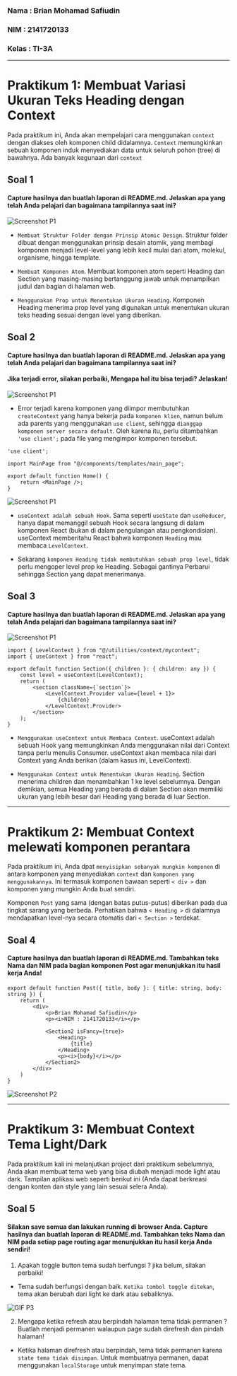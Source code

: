 ### Nama : Brian Mohamad Safiudin
### NIM : 2141720133
### Kelas : TI-3A
---

# Praktikum 1: Membuat Variasi Ukuran Teks Heading dengan Context

Pada praktikum ini, Anda akan mempelajari cara menggunakan `context` dengan diakses oleh komponen child didalamnya. `Context` memungkinkan sebuah komponen induk menyediakan data untuk seluruh pohon (tree) di bawahnya. Ada banyak kegunaan dari `context`

## Soal 1
#### Capture hasilnya dan buatlah laporan di README.md. Jelaskan apa yang telah Anda pelajari dan bagaimana tampilannya saat ini?

![Screenshot P1](assets-report/praktikum1.jpg)

- `Membuat Struktur Folder dengan Prinsip Atomic Design`. Struktur folder dibuat dengan menggunakan prinsip desain atomik, yang membagi komponen menjadi level-level yang lebih kecil mulai dari atom, molekul, organisme, hingga template.

- `Membuat Komponen Atom`. Membuat komponen atom seperti Heading dan Section yang masing-masing bertanggung jawab untuk menampilkan judul dan bagian di halaman web.

- `Menggunakan Prop untuk Menentukan Ukuran Heading`. Komponen Heading menerima prop level yang digunakan untuk menentukan ukuran teks heading sesuai dengan level yang diberikan.

## Soal 2
#### Capture hasilnya dan buatlah laporan di README.md. Jelaskan apa yang telah Anda pelajari dan bagaimana tampilannya saat ini?
#### Jika terjadi error, silakan perbaiki, Mengapa hal itu bisa terjadi? Jelaskan!

![Screenshot P1](assets-report/praktikum1soal2a.jpg)

- Error terjadi karena komponen yang diimpor membutuhkan `createContext` yang hanya bekerja pada `komponen klien`, namun belum ada parents yang menggunakan `use client`, sehingga `dianggap komponen server secara default`. Oleh karena itu, perlu ditambahkan `'use client';` pada file yang mengimpor komponen tersebut.

```tsx
'use client';

import MainPage from "@/components/templates/main_page";

export default function Home() {
    return <MainPage />;
}
```

![Screenshot P1](assets-report/praktikum1soal2b.jpg)

- `useContext adalah sebuah Hook`. Sama seperti `useState` dan `useReducer`, hanya dapat memanggil sebuah Hook secara langsung di dalam komponen React (bukan di dalam pengulangan atau pengkondisian). useContext memberitahu React bahwa komponen `Heading` mau membaca `LevelContext`.

- Sekarang `komponen Heading tidak membutuhkan sebuah prop level`, tidak perlu mengoper level prop ke Heading. Sebagai gantinya Perbarui sehingga Section yang dapat menerimanya.

## Soal 3
#### Capture hasilnya dan buatlah laporan di README.md. Jelaskan apa yang telah Anda pelajari dan bagaimana tampilannya saat ini?

![Screenshot P1](assets-report/praktikum1soal3.jpg)

```tsx
import { LevelContext } from "@/utilities/context/mycontext";
import { useContext } from "react";

export default function Section({ children }: { children: any }) {
    const level = useContext(LevelContext);
    return (
        <section className={`section`}>
            <LevelContext.Provider value={level + 1}>
                {children}
            </LevelContext.Provider>
        </section>
    );
}
```

- `Menggunakan useContext untuk Membaca Context`. useContext adalah sebuah Hook yang memungkinkan Anda menggunakan nilai dari Context tanpa perlu menulis Consumer. useContext akan membaca nilai dari Context yang Anda berikan (dalam kasus ini, LevelContext).

- `Menggunakan Context untuk Menentukan Ukuran Heading`. Section menerima children dan menambahkan 1 ke level sebelumnya. Dengan demikian, semua Heading yang berada di dalam Section akan memiliki ukuran yang lebih besar dari Heading yang berada di luar Section.

---

# Praktikum 2: Membuat Context melewati komponen perantara

Pada praktikum ini, Anda dpat `menyisipkan sebanyak mungkin komponen` di antara komponen yang menyediakan `context` dan `komponen yang menggunakannya`. Ini termasuk komponen bawaan seperti `< div >` dan komponen yang mungkin Anda buat sendiri.

Komponen `Post` yang sama (dengan batas putus-putus) diberikan pada dua tingkat sarang yang berbeda. Perhatikan bahwa `< Heading >` di dalamnya mendapatkan level-nya secara otomatis dari `< Section >` terdekat.

## Soal 4
#### Capture hasilnya dan buatlah laporan di README.md. Tambahkan teks Nama dan NIM pada bagian komponen Post agar menunjukkan itu hasil kerja Anda!

```tsx
export default function Post({ title, body }: { title: string, body: string }) {
    return (
        <div>
            <p>Brian Mohamad Safiudin</p>
            <p><i>NIM : 2141720133</i></p>
            
            <Section2 isFancy={true}>
                <Heading>
                    {title}
                </Heading>
                <p><i>{body}</i></p>
            </Section2>
        </div>
    )
}
```

![Screenshot P2](assets-report/praktikum2soal4.jpg)

---

# Praktikum 3: Membuat Context Tema Light/Dark

Pada praktikum kali ini melanjutkan project dari praktikum sebelumnya, Anda akan membuat tema web yang bisa diubah menjadi mode light atau dark. Tampilan aplikasi web seperti berikut ini (Anda dapat berkreasi dengan konten dan style yang lain sesuai selera Anda).

## Soal 5
#### Silakan save semua dan lakukan running di browser Anda. Capture hasilnya dan buatlah laporan di README.md. Tambahkan teks Nama dan NIM pada setiap page routing agar menunjukkan itu hasil kerja Anda sendiri!

1. Apakah toggle button tema sudah berfungsi ? jika belum, silakan perbaiki!

- Tema sudah berfungsi dengan baik. `Ketika tombol toggle ditekan`, tema akan berubah dari light ke dark atau sebaliknya.

![GIF P3](assets-report/praktikum3soal5a.gif)

2. Mengapa ketika refresh atau berpindah halaman tema tidak permanen ? Buatlah menjadi permanen walaupun page sudah direfresh dan pindah halaman!

- Ketika halaman direfresh atau berpindah, tema tidak permanen karena `state tema tidak disimpan`. Untuk membuatnya permanen, dapat menggunakan `localStorage` untuk menyimpan state tema.
